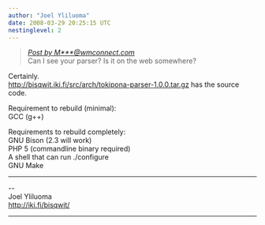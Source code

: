 ```yaml
---
author: "Joel Yliluoma"
date: 2008-03-29 20:25:15 UTC
nestinglevel: 2
---
```

> [_Post by M\*\*\*@wmconnect.com_](/0sXdq1DD/grammar-question-imperative-and-predicate#post12)  
> Can I see your parser? Is it on the web somewhere?  
> 

Certainly.  
http://bisqwit.iki.fi/src/arch/tokipona-parser-1.0.0.tar.gz has the source code.  
  
Requirement to rebuild (minimal):  
GCC (g++)  
  
Requirements to rebuild completely:  
GNU Bison (2.3 will work)  
PHP 5 (commandline binary required)  
A shell that can run ./configure  
GNU Make  

***

\--  
Joel Yliluoma  
http://iki.fi/bisqwit/  


***